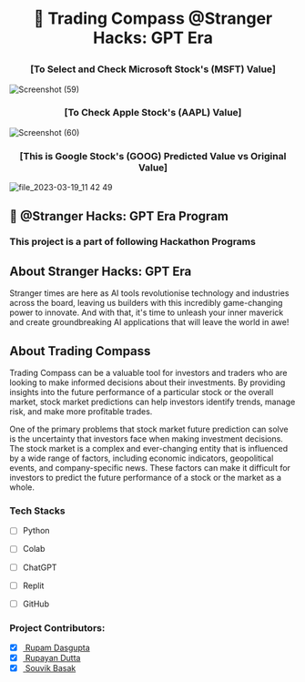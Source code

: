 # <p align = "center"> 📌 Trading Compass @Stranger Hacks: GPT Era </p>


### <p align = "center"> [To Select and Check Microsoft Stock's (MSFT) Value] </p>
![Screenshot (59)](https://user-images.githubusercontent.com/102848153/229369427-a4eeb50e-d84f-4ec6-8d7c-b548aa4a4fca.png)

### <p align = "center"> [To Check Apple Stock's (AAPL) Value] </p>
![Screenshot (60)](https://user-images.githubusercontent.com/102848153/229369534-36ea9e5b-e91e-4b98-9d18-9765056213b5.png)

### <p align = "center"> [This is Google Stock's (GOOG) Predicted Value vs Original Value] </p>
![file_2023-03-19_11 42 49](https://user-images.githubusercontent.com/102848153/226175352-679cddc8-c1ab-4f6b-9762-620ec99a89cc.png)




 ## 📌 @Stranger Hacks: GPT Era Program

 ### This project is a part of following Hackathon Programs

 

##  About Stranger Hacks: GPT Era
Stranger times are here as AI tools revolutionise technology and industries across the board, leaving us builders with this incredibly game-changing power to innovate. And with that, it's time to unleash your inner maverick and create groundbreaking AI applications that will leave the world in awe!


##  About Trading Compass
Trading Compass can be a valuable tool for investors and traders who are looking to make informed decisions about their investments. By providing insights into the future performance of a particular stock or the overall market, stock market predictions can help investors identify trends, manage risk, and make more profitable trades.

One of the primary problems that stock market future prediction can solve is the uncertainty that investors face when making investment decisions. The stock market is a complex and ever-changing entity that is influenced by a wide range of factors, including economic indicators, geopolitical events, and company-specific news. These factors can make it difficult for investors to predict the future performance of a stock or the market as a whole.


### Tech Stacks
- [ ] Python
- [ ] Colab
- [ ] ChatGPT
- [ ] Replit
- [ ] GitHub


### Project Contributors:
- [x] <a href="https://github.com/RupamDasgupta"> Rupam Dasgupta </a>
- [x] <a href="https://github.com/Rupayan20"> Rupayan Dutta </a>
- [x] <a href="https://github.com/souvik-basak"> Souvik Basak </a>
